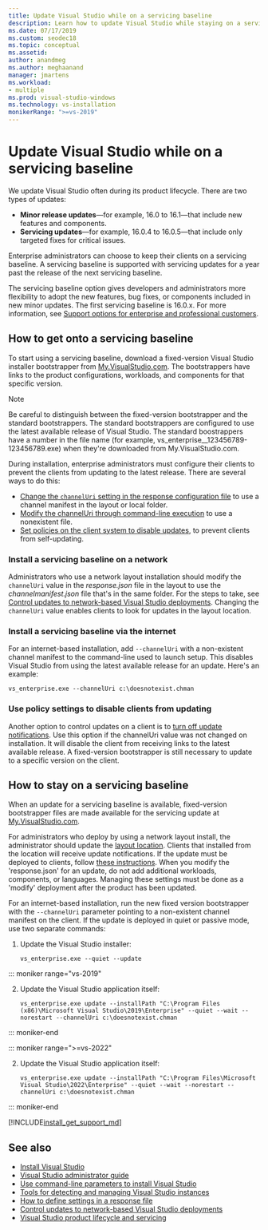 ```yaml
---
title: Update Visual Studio while on a servicing baseline
description: Learn how to update Visual Studio while staying on a servicing baseline.
ms.date: 07/17/2019
ms.custom: seodec18
ms.topic: conceptual
ms.assetid: 
author: anandmeg
ms.author: meghaanand
manager: jmartens
ms.workload:
- multiple
ms.prod: visual-studio-windows
ms.technology: vs-installation
monikerRange: ">=vs-2019"
---
```

# Update Visual Studio while on a servicing baseline

We update Visual Studio often during its product lifecycle. There are two types of updates:

* **Minor release updates**&mdash;for example, 16.0 to 16.1&mdash;that include new features and components.  
* **Servicing updates**—for example, 16.0.4 to 16.0.5—that include only targeted fixes for critical issues.

Enterprise administrators can choose to keep their clients on a servicing baseline. A servicing baseline is supported with servicing updates for a year past the release of the next servicing baseline.

The servicing baseline option gives developers and administrators more flexibility to adopt the new features, bug fixes, or components included in new minor updates. The first servicing baseline is 16.0.x. For more information, see [Support options for enterprise and professional customers](/visualstudio/releases/2019/servicing#support-options-for-enterprise-and-professional-customers).

## How to get onto a servicing baseline

To start using a servicing baseline, download a fixed-version Visual Studio installer bootstrapper from [My.VisualStudio.com](https://my.visualstudio.com/Downloads?q=visual%20studio%202019%20version%2016.0). The bootstrappers have links to the product configurations, workloads, and components for that specific version.

> [!NOTE]
> Be careful to distinguish between the fixed-version bootstrapper and the standard bootstrappers. The standard bootstrappers are configured to use the latest available release of Visual Studio. The standard boostrappers have a number in the file name (for example, vs_enterprise__123456789-123456789.exe) when they're downloaded from My.VisualStudio.com.

During installation, enterprise administrators must configure their clients to prevent the clients from updating to the latest release. There are several ways to do this:
- [Change the `channelUri` setting in the response configuration file](update-servicing-baseline.md#install-a-servicing-baseline-on-a-network) to use a channel manifest in the layout or local folder.
- [Modify the channelUri through command-line execution](update-servicing-baseline.md#install-a-servicing-baseline-via-the-internet) to use a nonexistent file.
- [Set policies on the client system to disable updates](update-servicing-baseline.md#use-policy-settings-to-disable-clients-from-updating), to prevent clients from self-updating.

### Install a servicing baseline on a network

Administrators who use a network layout installation should modify the `channelUri` value in the *response.json* file in the layout to use the *channelmanifest.json* file that's in the same folder. For the steps to take, see [Control updates to network-based Visual Studio deployments](controlling-updates-to-visual-studio-deployments.md). Changing the `channelUri` value enables clients to look for updates in the layout location.

### Install a servicing baseline via the internet

For an internet-based installation, add `--channelUri` with a non-existent channel manifest to the command-line used to launch setup. This disables Visual Studio from using the latest available release for an update. Here's an example:

```shell
vs_enterprise.exe --channelUri c:\doesnotexist.chman
```

### Use policy settings to disable clients from updating

Another option to control updates on a client is to [turn off update notifications](controlling-updates-to-visual-studio-deployments.md). Use this option if the channelUri value was not changed on installation. It will disable the client from receiving links to the latest available release. A fixed-version bootstrapper is still necessary to update to a specific version on the client.

## How to stay on a servicing baseline

When an update for a servicing baseline is available, fixed-version bootstrapper files are made available for the servicing update at [My.VisualStudio.com](https://my.visualstudio.com/Downloads?q=visual%20studio%202019%20version%2016.0).

For administrators who deploy by using a network layout install, the administrator should update the [layout location](update-a-network-installation-of-visual-studio.md). Clients that installed from the location will receive update notifications. If the update must be deployed to clients, follow [these instructions](update-a-network-installation-of-visual-studio.md#deploy-an-update-to-client-machines). When you modify the 'response.json' for an update, do not add additional workloads, components, or languages. Managing these settings must be done as a 'modify' deployment after the product has been updated.

For an internet-based installation, run the new fixed version bootstrapper with the `--channelUri` parameter pointing to a non-existent channel manifest on the client. If the update is deployed in quiet or passive mode, use two separate commands:

1. Update the Visual Studio installer:

    ```shell
    vs_enterprise.exe --quiet --update
    ```

::: moniker range="vs-2019"
 
2. Update the Visual Studio application itself:
    ```shell
    vs_enterprise.exe update --installPath "C:\Program Files (x86)\Microsoft Visual Studio\2019\Enterprise" --quiet --wait --norestart --channelUri c:\doesnotexist.chman
    ```

::: moniker-end

::: moniker range=">=vs-2022"

2. Update the Visual Studio application itself:
    ```shell
    vs_enterprise.exe update --installPath "C:\Program Files\Microsoft Visual Studio\2022\Enterprise" --quiet --wait --norestart --channelUri c:\doesnotexist.chman
    ```

::: moniker-end

[!INCLUDE[install_get_support_md](includes/install_get_support_md.md)]

## See also

* [Install Visual Studio](install-visual-studio.md)
* [Visual Studio administrator guide](visual-studio-administrator-guide.md)
* [Use command-line parameters to install Visual Studio](use-command-line-parameters-to-install-visual-studio.md)
* [Tools for detecting and managing Visual Studio instances](tools-for-managing-visual-studio-instances.md)
* [How to define settings in a response file](automated-installation-with-response-file.md)
* [Control updates to network-based Visual Studio deployments](controlling-updates-to-visual-studio-deployments.md)
* [Visual Studio product lifecycle and servicing](/visualstudio/releases/2019/servicing/)
